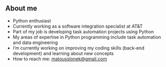 ## About me
- Python enthusiast
- Currently working as a software integration specialist at AT&T
- Part of my job is developing task automation projects using Python
- My areas of expertise in Python programming include task automation and data engineering
- I’m currently working on improving my coding skills (back-end development) and learning about new concepts
- How to reach me: matousslonek@gmail.com

<!---
matousidc/matousidc is a ✨ special ✨ repository because its `README.md` (this file) appears on your GitHub profile.
You can click the Preview link to take a look at your changes.
--->

